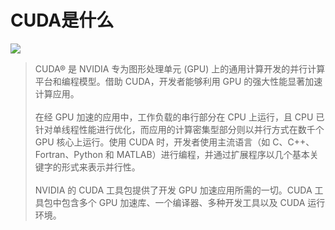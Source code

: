 # CUDA是什么

![](https://img.zhangniandong.com/2024/04/01/20240401094209.jpg)

>CUDA® 是 NVIDIA 专为图形处理单元 (GPU) 上的通用计算开发的并行计算平台和编程模型。借助 CUDA，开发者能够利用 GPU 的强大性能显著加速计算应用。<br><br>
在经 GPU 加速的应用中，工作负载的串行部分在 CPU 上运行，且 CPU 已针对单线程性能进行优化，而应用的计算密集型部分则以并行方式在数千个 GPU 核心上运行。使用 CUDA 时，开发者使用主流语言（如 C、C++、Fortran、Python 和 MATLAB）进行编程，并通过扩展程序以几个基本关键字的形式来表示并行性。<br><br>
NVIDIA 的 CUDA 工具包提供了开发 GPU 加速应用所需的一切。CUDA 工具包中包含多个 GPU 加速库、一个编译器、多种开发工具以及 CUDA 运行环境。
